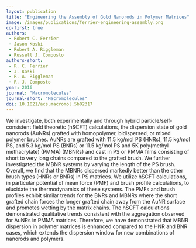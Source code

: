 ```yaml
---
layout: publication
title: "Engineering the Assembly of Gold Nanorods in Polymer Matrices"
image: /images/publications/ferrier-engineering-assembly.png
co-first: true
authors:
 - Robert C. Ferrier
 - Jason Koski
 - Robert A. Riggleman
 - Russell J. Composto
authors-short:
 - R. C. Ferrier
 - J. Koski
 - R. A. Riggleman
 - R. J. Composto
year: 2016
journal: "Macromolecules"
journal-short: "Macromolecules"
doi: 10.1021/acs.macromol.5b02317
---
```


We investigate, both experimentally and through hybrid particle/self-consistent field theoretic (hSCFT) calculations, the dispersion state of gold nanorods (AuNRs) grafted with homopolymer, bidispersed, or mixed polymer brushes. AuNRs are grafted with 11.5 kg/mol PS (HNRs), 11.5 kg/mol PS, and 5.3 kg/mol PS (BNRs) or 11.5 kg/mol PS and 5K poly(methyl methacrylate) (PMMA) (MBNRs) and cast in PS or PMMA films consisting of short to very long chains compared to the grafted brush. We further investigated the MBNR systems by varying the length of the PS brush. Overall, we find that the MBNRs dispersed markedly better than the other brush types (HNRs or BNRs) in PS matrices. We utilize hSCFT calculations, in particular potential of mean force (PMF) and brush profile calculations, to elucidate the thermodynamics of these systems. The PMFs and brush profiles exhibit similar trends for the BNRs and MBNRs where the short grafted chain forces the longer grafted chain away from the AuNR surface and promotes wetting by the matrix chains. The hSCFT calculations demonstrated qualitative trends consistent with the aggregation observed for AuNRs in PMMA matrices. Therefore, we have demonstrated that MBNR dispersion in polymer matrices is enhanced compared to the HNR and BNR cases, which extends the dispersion window for new combinations of nanorods and polymers.
